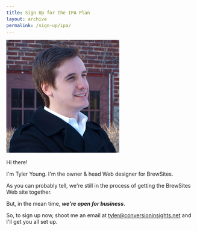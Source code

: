 ```yaml
---
title: Sign Up for the IPA Plan
layout: archive
permalink: /sign-up/ipa/
---
```


<img src="/images/Tyler-Young-300x300.jpg" alt="Tyler Young of BrewSites.net" class="image-left">

Hi there!

I'm Tyler Young. I'm the owner & head Web designer for BrewSites.

As you can probably tell, we're still in the process of getting the BrewSites Web site together.

But, in the mean time, ***we're open for business***.

So, to sign up now, shoot me an email at <tyler@conversioninsights.net> and I'll get you all set up.
